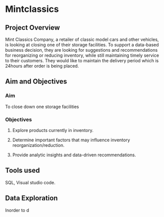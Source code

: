 # Mintclassics
## Project Overview
Mint Classics Company, a retailer of classic model cars and other vehicles, is looking at closing one of their storage facilities. 
To support a data-based business decision, they are looking for suggestions and recommendations for reorganizing or reducing inventory, while still maintaining timely service to their customers. They would like to maintain the delivery period which is 24hours after order is being placed.
## Aim and Objectives
### Aim 
To close down one storage facilities
### Objectives
1. Explore products currently in inventory.

2. Determine important factors that may influence inventory reorganization/reduction.

3. Provide analytic insights and data-driven recommendations.
## Tools used 
SQL, Visual studio code.
## Data Exploration
Inorder to d
